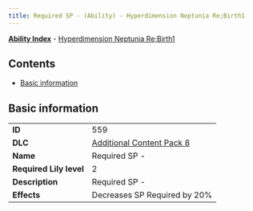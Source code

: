 ```yaml
---
title: Required SP - (Ability) - Hyperdimension Neptunia Re;Birth1
---
```


[**Ability Index**](/neptunia/rb1/ability/index.html) - [Hyperdimension Neptunia Re;Birth1](/neptunia/rb1)

## Contents

- [Basic information](#basic-information)

## Basic information

|   |   |
| -- | -- |
| **ID** | 559
**DLC** | [Additional Content Pack 8](/neptunia/rb1/dlc/17-pack8.html)
**Name** | Required SP -
**Required Lily level** | 2
**Description** | Required SP -
**Effects** | Decreases SP Required by 20% |
